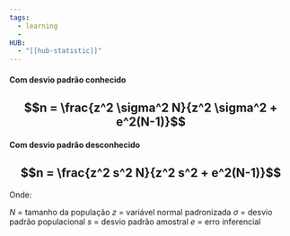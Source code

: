 ```yaml
---
tags:
  - learning
  - 
HUB:
  - "[[hub-statistic]]"
---
```



#### Com desvio padrão conhecido

## $$n = \frac{z^2 \sigma^2 N}{z^2 \sigma^2 + e^2(N-1)}$$

#### Com desvio padrão desconhecido

## $$n = \frac{z^2 s^2 N}{z^2 s^2 + e^2(N-1)}$$

Onde:

$N$ = tamanho da população
$z$ = variável normal padronizada
$\sigma$ = desvio padrão populacional
$s$ = desvio padrão amostral
$e$ = erro inferencial


